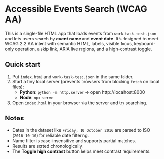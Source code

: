 # Accessible Events Search (WCAG AA)

This is a single-file HTML app that loads events from `work-task-test.json` and lets users search by **event name** and **event date**. It’s designed to meet WCAG 2.2 AA intent with semantic HTML, labels, visible focus, keyboard-only operation, a skip link, ARIA live regions, and a high-contrast toggle.

## Quick start

1. Put `index.html` and `work-task-test.json` in the same folder.
2. Start a tiny local server (prevents browsers from blocking `fetch` on local files):
   - **Python**: `python -m http.server` → open http://localhost:8000
   - **Node**: `npx serve`
3. Open `index.html` in your browser via the server and try searching.

## Notes

- Dates in the dataset like `Friday, 10 October 2016` are parsed to ISO (`2016-10-10`) for reliable date filtering.
- Name filter is case-insensitive and supports partial matches.
- Results are sorted chronologically.
- The **Toggle high contrast** button helps meet contrast requirements.
